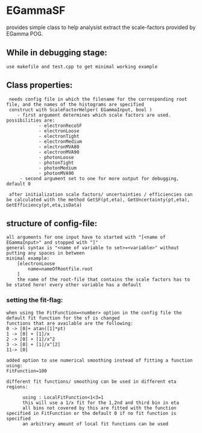 # EGammaSF


provides simple class to help analysist extract the scale-factors provided by EGamma POG.


## While in debugging stage:
    use makefile and test.cpp to get minimal working example
    
    
## Class properties:
     needs config file in which the filename for the corresponding root file, and the names of the histograms are specified 
     construct with ScaleFactorHelper( EGammaInput, bool )
        - first argument determines which scale factors are used. possibilities are:
                - electronRecoSF
                - electronLoose
                - electronTight
                - electronMedium
                - electronMVA80
                - electronMVA90
                - photonLoose
                - photonTight
                - photonMedium 
                - photonMVA90 
         - second argument set to one for more output for debugging, default 0       

     after initialization scale factors/ uncertainties / efficiencies can be calculated with the method GetSF(pt,eta), GetUncertainty(pt,eta), GetEfficiency(pt,eta,isData)
     
     
     
## structure of config-file:
    all arguments for one input have to started with "[<name of EGammaInput>" and stopped with "]"
    general syntax is "<name of variable to set>=<variable>" without putting any spaces in between
    minimal example:
        [electronLoose
            name=nameOfRootfile.root
        ]
        the name of the root-file that contains the scale factors has to be stated here! every other variable has a default
        
### setting the fit-flag:
    when using the FitFunction=<number> option in the config file the default fit function for the sf is changed
    functions that are available are the following:
    0 -> [0]+ atan([1]*pt)
    1 -> [0] + [1]/x
    2 -> [0] + [1]/x^2
    3 -> [0] + [1]/x^[2]
    11-> [0]
    
    added option to use numerical smoothing instead of fitting a function using:
    FitFunction=100
    
    different fit functions/ smoothing can be used in different eta regions:
    
          using : LocalFitFunction<1<3=1
          this will use a 1/x fit for the 1,2nd and third bin in eta
          all bins not covered by this are fitted with the function specified in FitFunction or the default 0 if no fit function is specified
          an arbitrary amount of local fit functions can be used
    

